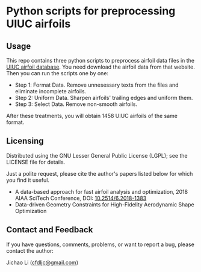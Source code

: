 # Python scripts for preprocessing UIUC airfoils

## Usage
This repo contains three python scripts to preprocess airfoil data files in the [UIUC airfoil database](http://m-selig.ae.illinois.edu/ads/coord_database.html).
You need download the airfoil data from that website. Then you can run the scripts one by one:

- Step 1: Format Data. Remove unnesessary texts from the files and eliminate incomplete airfoils.
- Step 2: Uniform Data. Sharpen airfoils' trailing edges and uniform them.
- Step 3: Select Data. Remove non-smooth airfoils.

After these treatments, you will obtain 1458 UIUC airfoils of the same format.

## Licensing
Distributed using the GNU Lesser General Public License (LGPL); see the LICENSE file for details.

Just a polite request, please cite the author's papers listed below for which you find it useful.

- A data-based approach for fast airfoil analysis and optimization, 2018 AIAA SciTech Conference, DOI: [10.2514/6.2018-1383](https://doi.org/10.2514/6.2018-1383)
- Data-driven Geometry Constraints for High-Fidelity Aerodynamic Shape Optimization

## Contact and Feedback
If you have questions, comments, problems, or want to report a bug, please contact the author:

Jichao Li (cfdljc@gmail.com)




